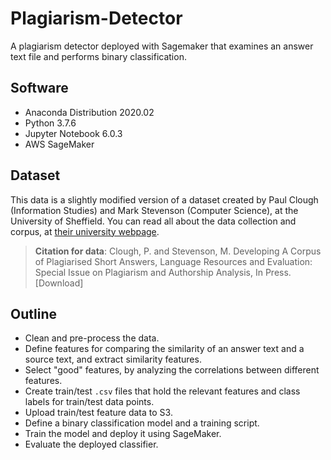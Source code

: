 # Plagiarism-Detector
A plagiarism detector deployed with Sagemaker that examines an answer text file and performs binary classification.

## Software
* Anaconda Distribution 2020.02
* Python 3.7.6
* Jupyter Notebook 6.0.3
* AWS SageMaker

## Dataset
This data is a slightly modified version of a dataset created by Paul Clough (Information Studies) and
Mark Stevenson (Computer Science), at the University of Sheffield. You can read all about the data collection 
and corpus, at [their university webpage](https://ir.shef.ac.uk/cloughie/resources/plagiarism_corpus.html). 

> **Citation for data**: Clough, P. and Stevenson, M. Developing A Corpus of Plagiarised Short Answers,
Language Resources and Evaluation: Special Issue on Plagiarism and Authorship Analysis, In Press. [Download]

## Outline
* Clean and pre-process the data.
* Define features for comparing the similarity of an answer text and a source text, and extract similarity features.
* Select "good" features, by analyzing the correlations between different features.
* Create train/test `.csv` files that hold the relevant features and class labels for train/test data points.
* Upload train/test feature data to S3.
* Define a binary classification model and a training script.
* Train the model and deploy it using SageMaker.
* Evaluate the deployed classifier.
